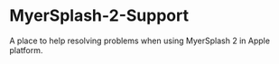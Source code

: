 # MyerSplash-2-Support
A place to help resolving problems when using MyerSplash 2 in Apple platform.
